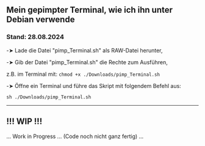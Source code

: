 ## Mein gepimpter Terminal, wie ich ihn unter Debian verwende  
  
### Stand: 28.08.2024  

  
  
-➤ Lade die Datei "pimp_Terminal.sh" als RAW-Datei herunter,  
  
-➤ Gib der Datei "pimp_Terminal.sh" die Rechte zum Ausführen,  
  
   z.B. im Terminal mit: ```chmod +x ./Downloads/pimp_Terminal.sh```  
  
-➤ Öffne ein Terminal und führe das Skript mit folgendem Befehl aus:  
  
```sh ./Downloads/pimp_Terminal.sh```  

  -------------------------------------------------------------------------------------------

## !!! WIP !!!  

... Work in Progress ... (Code noch nicht ganz fertig) ...  
